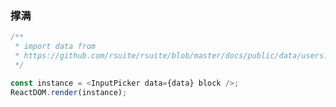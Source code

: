 ### 撑满

<!--start-code-->

```js
/**
 * import data from
 * https://github.com/rsuite/rsuite/blob/master/docs/public/data/users.json
 */

const instance = <InputPicker data={data} block />;
ReactDOM.render(instance);
```

<!--end-code-->
